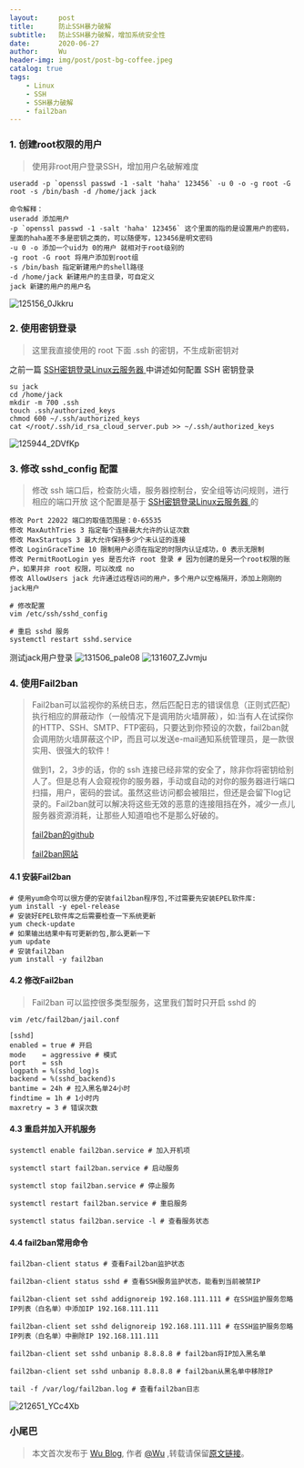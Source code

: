 ```yaml
---
layout:     post
title:      防止SSH暴力破解
subtitle:   防止SSH暴力破解，增加系统安全性
date:       2020-06-27
author:     Wu
header-img: img/post/post-bg-coffee.jpeg
catalog: true
tags:
    - Linux
    - SSH
    - SSH暴力破解
    - fail2ban
---
```



### 1. 创建root权限的用户

> 使用非root用户登录SSH，增加用户名破解难度

```
useradd -p `openssl passwd -1 -salt 'haha' 123456` -u 0 -o -g root -G root -s /bin/bash -d /home/jack jack

命令解释：
useradd 添加用户
-p `openssl passwd -1 -salt 'haha' 123456` 这个里面的指的是设置用户的密码，里面的haha差不多是密钥之类的，可以随便写，123456是明文密码
-u 0 -o 添加一个uid为 0的用户 就相对于root级别的
-g root -G root 将用户添加到root组
-s /bin/bash 指定新建用户的shell路径
-d /home/jack 新建用户的主目录，可自定义
jack 新建的用户的用户名
``` 

![125156_0Jkkru](https://gitee.com/yuexueyu/oss/raw/master/uPic/20200627/125156_0Jkkru.png)

### 2. 使用密钥登录

> 这里我直接使用的 root 下面 .ssh 的密钥，不生成新密钥对 

之前一篇 [SSH密钥登录Linux云服务器
](https://blog.wu06.com/2020/06/26/SSH密钥登录Linux云服务器/) 中讲述如何配置 SSH 密钥登录

```
su jack
cd /home/jack
mkdir -m 700 .ssh
touch .ssh/authorized_keys
chmod 600 ~/.ssh/authorized_keys
cat </root/.ssh/id_rsa_cloud_server.pub >> ~/.ssh/authorized_keys
```

![125944_2DVfKp](https://gitee.com/yuexueyu/oss/raw/master/uPic/20200627/125944_2DVfKp.png)

### 3. 修改 sshd_config 配置 
> 修改 ssh 端口后，检查防火墙，服务器控制台，安全组等访问规则，进行相应的端口开放
> 这个配置是基于 [SSH密钥登录Linux云服务器
](https://blog.wu06.com/2020/06/26/SSH密钥登录Linux云服务器/) 的 

```
修改 Port 22022 端口的取值范围是：0-65535
修改 MaxAuthTries 3 指定每个连接最大允许的认证次数
修改 MaxStartups 3 最大允许保持多少个未认证的连接
修改 LoginGraceTime 10 限制用户必须在指定的时限内认证成功，0 表示无限制
修改 PermitRootLogin yes 是否允许 root 登录 # 因为创建的是另一个root权限的账户，如果并非 root 权限，可以改成 no
修改 AllowUsers jack 允许通过远程访问的用户，多个用户以空格隔开，添加上刚刚的jack用户

# 修改配置
vim /etc/ssh/sshd_config

# 重启 sshd 服务 
systemctl restart sshd.service
```

测试jack用户登录
![131506_paIe08](https://gitee.com/yuexueyu/oss/raw/master/uPic/20200627/131506_paIe08.png)
![131607_ZJvmju](https://gitee.com/yuexueyu/oss/raw/master/uPic/20200627/131607_ZJvmju.png)

### 4. 使用Fail2ban
> Fail2ban可以监视你的系统日志，然后匹配日志的错误信息（正则式匹配）执行相应的屏蔽动作（一般情况下是调用防火墙屏蔽），如:当有人在试探你的HTTP、SSH、SMTP、FTP密码，只要达到你预设的次数，fail2ban就会调用防火墙屏蔽这个IP，而且可以发送e-mail通知系统管理员，是一款很实用、很强大的软件！
> 
> 做到1，2，3步的话，你的 ssh 连接已经非常的安全了，除非你将密钥给别人了。但是总有人会窥视你的服务器，手动或自动的对你的服务器进行端口扫描，用户，密码的尝试。虽然这些访问都会被阻拦，但还是会留下log记录的。Fail2ban就可以解决将这些无效的恶意的连接阻挡在外，减少一点儿服务器资源消耗，让那些人知道咱也不是那么好破的。
> 
>  [fail2ban的github](https://github.com/fail2ban/fail2ban)
> 
> [fail2ban网站](https://www.fail2ban.org/)

#### 4.1 安装Fail2ban

```
# 使用yum命令可以很方便的安装fail2ban程序包,不过需要先安装EPEL软件库:
yum install -y epel-release
# 安装好EPEL软件库之后需要检查一下系统更新
yum check-update
# 如果输出结果中有可更新的包,那么更新一下
yum update
# 安装fail2ban
yum install -y fail2ban
```

#### 4.2 修改Fail2ban

> Fail2ban 可以监控很多类型服务，这里我们暂时只开启 sshd 的

```
vim /etc/fail2ban/jail.conf 

[sshd]
enabled = true # 开启
mode    = aggressive # 模式
port    = ssh
logpath = %(sshd_log)s
backend = %(sshd_backend)s
bantime = 24h # 拉入黑名单24小时
findtime = 1h # 1小时内
maxretry = 3 # 错误次数
```

#### 4.3 重启并加入开机服务

```
systemctl enable fail2ban.service # 加入开机项

systemctl start fail2ban.service # 启动服务

systemctl stop fail2ban.service # 停止服务

systemctl restart fail2ban.service # 重启服务

systemctl status fail2ban.service -l # 查看服务状态
```
#### 4.4 fail2ban常用命令

```
fail2ban-client status # 查看Fail2ban监护状态

fail2ban-client status sshd # 查看SSH服务监护状态，能看到当前被禁IP

fail2ban-client set sshd addignoreip 192.168.111.111 # 在SSH监护服务忽略IP列表（白名单）中添加IP 192.168.111.111

fail2ban-client set sshd delignoreip 192.168.111.111 # 在SSH监护服务忽略IP列表（白名单）中删除IP 192.168.111.111

fail2ban-client set sshd unbanip 8.8.8.8 # fail2ban将IP加入黑名单

fail2ban-client set sshd unbanip 8.8.8.8 # fail2ban从黑名单中移除IP

tail -f /var/log/fail2ban.log # 查看fail2ban日志
```

![212651_YCc4Xb](https://gitee.com/yuexueyu/oss/raw/master/uPic/20200628/212651_YCc4Xb.jpg)

### 小尾巴

> 本文首次发布于 [Wu Blog](https://blog.wu06.com/), 作者 [@Wu](https://github.com/yuexueyu) ,转载请保留[原文链接](https://blog.wu06.com/2020/06/27/防止SSH暴力破解/)。